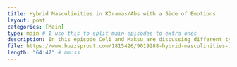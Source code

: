 ```yaml
---
title: Hybrid Masculinities in KDramas/Abs with a Side of Emotions
layout: post
categories: [Main]
type: main # I use this to split main episodes to extra ones
description: In this episode Celi and Maksu are discussing different types of masculinities and how they are portrayed in Kdramas. After characterising each type, they move on to reflect more broadly on masculinity and gender in our neoliberal capitalist world toward the end of the episode. Do let us know what you think about the portrayals of masculinity in Kdramas and what makes them so special. You can reach us either, here, over the comment section or on facebook and twitter. We&apos;d love to hear from you!Show notes - Boys over Flowers- Legend of the Blue Sea- Heirs- Prof Efving-Hwang- What is Wrong with Secretary Kim?- She Was Pretty- Miseaeng- My Mister- Itaewon Class- Healer- The K2- City Hunter- Vagabond- Secrets- Chief of Staff- All Reply Series- Cheese in the trap
file: https://www.buzzsprout.com/1815426/9019288-hybrid-masculinities-in-kdramas-abs-with-a-side-of-emotions.mp3 #Link to your .mp3 file
length: "64:47" # mm:ss
---
```

